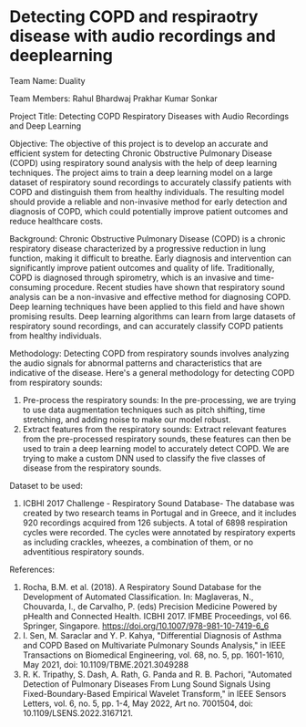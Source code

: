 # Detecting COPD and respiraotry disease with audio recordings and deeplearning
Team Name: Duality

Team Members:
Rahul Bhardwaj
Prakhar Kumar Sonkar

Project Title:
Detecting COPD Respiratory Diseases with Audio Recordings and Deep Learning

Objective:
The objective of this project is to develop an accurate and efficient system for detecting Chronic Obstructive Pulmonary Disease (COPD) using respiratory sound analysis with the help of deep learning techniques. The project aims to train a deep learning model on a large dataset of respiratory sound recordings to accurately classify patients with COPD and distinguish them from healthy individuals. The resulting model should provide a reliable and non-invasive method for early detection and diagnosis of COPD, which could potentially improve patient outcomes and reduce healthcare costs.

Background:
Chronic Obstructive Pulmonary Disease (COPD) is a chronic respiratory disease characterized by a progressive reduction in lung function, making it difficult to breathe. Early diagnosis and intervention can significantly improve patient outcomes and quality of life. Traditionally, COPD is diagnosed through spirometry, which is an invasive and time-consuming procedure.
Recent studies have shown that respiratory sound analysis can be a non-invasive and effective method for diagnosing COPD. Deep learning techniques have been applied to this field and have shown promising results. Deep learning algorithms can learn from large datasets of respiratory sound recordings, and can accurately classify COPD patients from healthy individuals.

Methodology: 
Detecting COPD from respiratory sounds involves analyzing the audio signals for abnormal patterns and characteristics that are indicative of the disease. Here's a general methodology for detecting COPD from respiratory sounds:
1.	Pre-process the respiratory sounds: In the pre-processing, we are trying to use data augmentation techniques such as pitch shifting, time stretching, and adding noise to make our model robust.
2.	Extract features from the respiratory sounds: Extract relevant features from the pre-processed respiratory sounds, these features can then be used to train a deep learning model to accurately detect COPD. We are trying to make a custom DNN used to classify the five classes of disease from the respiratory sounds. 


Dataset to be used:
1.	ICBHI 2017 Challenge - Respiratory Sound Database- The database was created by two research teams in Portugal and in Greece, and it includes 920 recordings acquired from 126 subjects. A total of 6898 respiration cycles were recorded. The cycles were annotated by respiratory experts as including crackles, wheezes, a combination of them, or no adventitious respiratory sounds. 

References:
1.	Rocha, B.M. et al. (2018). Α Respiratory Sound Database for the Development of Automated Classification. In: Maglaveras, N., Chouvarda, I., de Carvalho, P. (eds) Precision Medicine Powered by pHealth and Connected Health. ICBHI 2017. IFMBE Proceedings, vol 66. Springer, Singapore. https://doi.org/10.1007/978-981-10-7419-6_6
2.	I. Sen, M. Saraclar and Y. P. Kahya, "Differential Diagnosis of Asthma and COPD Based on Multivariate Pulmonary Sounds Analysis," in IEEE Transactions on Biomedical Engineering, vol. 68, no. 5, pp. 1601-1610, May 2021, doi: 10.1109/TBME.2021.3049288
3.	R. K. Tripathy, S. Dash, A. Rath, G. Panda and R. B. Pachori, "Automated Detection of Pulmonary Diseases From Lung Sound Signals Using Fixed-Boundary-Based Empirical Wavelet Transform," in IEEE Sensors Letters, vol. 6, no. 5, pp. 1-4, May 2022, Art no. 7001504, doi: 10.1109/LSENS.2022.3167121.







